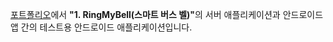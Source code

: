 <a href="https://docs.google.com/document/d/1p27zb_eB1UUrV55By_oAZil4FEOA3l42BnmCWCqllMg/edit?usp=sharing" target="_blank">포트폴리오</a>에서 <strong>"1. RingMyBell(스마트 버스 벨)"</strong>의 서버 애플리케이션과 안드로이드 앱 간의 테스트용 안드로이드 애플리케이션입니다.

